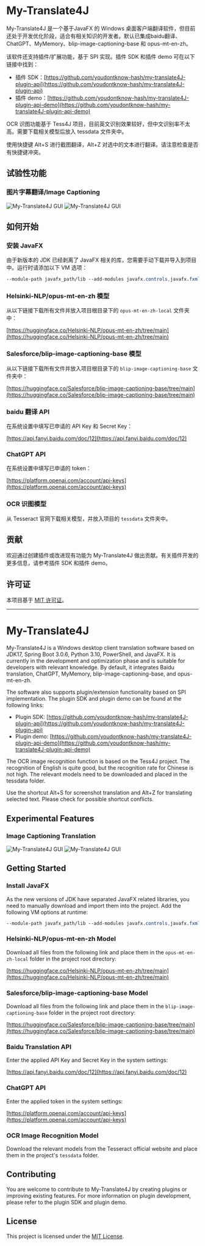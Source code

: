 My-Translate4J
==============

My-Translate4J 是一个基于JavaFX 的 Windows 桌面客户端翻译软件，但目前还处于开发优化阶段，适合有相关知识的开发者。默认已集成baidu翻译、ChatGPT、MyMemory、blip-image-captioning-base 和 opus-mt-en-zh。


该软件还支持插件/扩展功能，基于 SPI 实现。插件 SDK 和插件 demo 可在以下链接中找到：

*   插件 SDK：[https://github.com/youdontknow-hash/my-translate4J-plugin-api](https://github.com/youdontknow-hash/my-translate4J-plugin-api)
*   插件 demo：[https://github.com/youdontknow-hash/my-translate4J-plugin-api-demo](https://github.com/youdontknow-hash/my-translate4J-plugin-api-demo)

OCR 识图功能基于 Tess4J 项目，目前英文识别效果较好，但中文识别率不太高。需要下载相关模型后放入 tessdata 文件夹中。

使用快捷键 Alt+S 进行截图翻译，Alt+Z 对选中的文本进行翻译。请注意检查是否有快捷键冲突。

试验性功能
-----

### 图片字幕翻译/Image Captioning
![My-Translate4J GUI](src/main/resources/img/image_captioning.png)
![My-Translate4J GUI](src/main/resources/img/gui.png)

如何开始
----

### 安装 JavaFX

由于新版本的 JDK 已经剥离了 JavaFX 相关的库，您需要手动下载并导入到项目中。运行时请添加以下 VM 选项：


```css
--module-path javafx_path/lib --add-modules javafx.controls,javafx.fxml
```

### Helsinki-NLP/opus-mt-en-zh 模型

从以下链接下载所有文件并放入项目根目录下的 `opus-mt-en-zh-local` 文件夹中：

[https://huggingface.co/Helsinki-NLP/opus-mt-en-zh/tree/main](https://huggingface.co/Helsinki-NLP/opus-mt-en-zh/tree/main)

### Salesforce/blip-image-captioning-base 模型

从以下链接下载所有文件并放入项目根目录下的 `blip-image-captioning-base` 文件夹中：

[https://huggingface.co/Salesforce/blip-image-captioning-base/tree/main](https://huggingface.co/Salesforce/blip-image-captioning-base/tree/main)

### baidu 翻译 API

在系统设置中填写已申请的 API Key 和 Secret Key：

[https://api.fanyi.baidu.com/doc/12](https://api.fanyi.baidu.com/doc/12)

### ChatGPT API

在系统设置中填写已申请的 token：

[https://platform.openai.com/account/api-keys](https://platform.openai.com/account/api-keys)

### OCR 识图模型

从 Tesseract 官网下载相关模型，并放入项目的 `tessdata` 文件夹中。

贡献
--

欢迎通过创建插件或改进现有功能为 My-Translate4J 做出贡献。有关插件开发的更多信息，请参考插件 SDK 和插件 demo。

许可证
---

本项目基于 [MIT 许可证](LICENSE)。

---

My-Translate4J
==============

My-Translate4J is a Windows desktop client translation software based on JDK17, Spring Boot 3.0.6, Python 3.10, PowerShell, and JavaFX. It is currently in the development and optimization phase and is suitable for developers with relevant knowledge. By default, it integrates Baidu translation, ChatGPT, MyMemory, blip-image-captioning-base, and opus-mt-en-zh.

The software also supports plugin/extension functionality based on SPI implementation. The plugin SDK and plugin demo can be found at the following links:

*   Plugin SDK: [https://github.com/youdontknow-hash/my-translate4J-plugin-api](https://github.com/youdontknow-hash/my-translate4J-plugin-api)
*   Plugin demo: [https://github.com/youdontknow-hash/my-translate4J-plugin-api-demo](https://github.com/youdontknow-hash/my-translate4J-plugin-api-demo)

The OCR image recognition function is based on the Tess4J project. The recognition of English is quite good, but the recognition rate for Chinese is not high. The relevant models need to be downloaded and placed in the tessdata folder.

Use the shortcut Alt+S for screenshot translation and Alt+Z for translating selected text. Please check for possible shortcut conflicts.

Experimental Features
---------------------

### Image Captioning Translation

![My-Translate4J GUI](src/main/resources/img/image_captioning.png)
![My-Translate4J GUI](src/main/resources/img/gui.png)

Getting Started
---------------

### Install JavaFX

As the new versions of JDK have separated JavaFX related libraries, you need to manually download and import them into the project. Add the following VM options at runtime:


```css
--module-path javafx_path/lib --add-modules javafx.controls,javafx.fxml
```

### Helsinki-NLP/opus-mt-en-zh Model

Download all files from the following link and place them in the `opus-mt-en-zh-local` folder in the project root directory:

[https://huggingface.co/Helsinki-NLP/opus-mt-en-zh/tree/main](https://huggingface.co/Helsinki-NLP/opus-mt-en-zh/tree/main)

### Salesforce/blip-image-captioning-base Model

Download all files from the following link and place them in the `blip-image-captioning-base` folder in the project root directory:

[https://huggingface.co/Salesforce/blip-image-captioning-base/tree/main](https://huggingface.co/Salesforce/blip-image-captioning-base/tree/main)

### Baidu Translation API

Enter the applied API Key and Secret Key in the system settings:

[https://api.fanyi.baidu.com/doc/12](https://api.fanyi.baidu.com/doc/12)

### ChatGPT API

Enter the applied token in the system settings:

[https://platform.openai.com/account/api-keys](https://platform.openai.com/account/api-keys)

### OCR Image Recognition Model

Download the relevant models from the Tesseract official website and place them in the project's `tessdata` folder.

Contributing
------------

You are welcome to contribute to My-Translate4J by creating plugins or improving existing features. For more information on plugin development, please refer to the plugin SDK and plugin demo.

License
-------

This project is licensed under the [MIT License](LICENSE).
